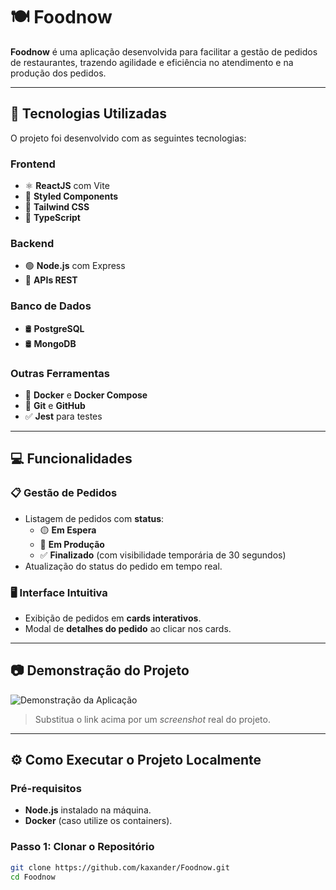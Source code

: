 # 🍽️ Foodnow

**Foodnow** é uma aplicação desenvolvida para facilitar a gestão de pedidos de restaurantes, trazendo agilidade e eficiência no atendimento e na produção dos pedidos.

---

## 🚀 Tecnologias Utilizadas

O projeto foi desenvolvido com as seguintes tecnologias:

### **Frontend**
- ⚛️ **ReactJS** com Vite
- 💅 **Styled Components**
- 🎨 **Tailwind CSS**
- 📜 **TypeScript**

### **Backend**
- 🟢 **Node.js** com Express
- 📡 **APIs REST**

### **Banco de Dados**
- 🛢️ **PostgreSQL**  
- 🛢️ **MongoDB**

### **Outras Ferramentas**
- 🐳 **Docker** e **Docker Compose**
- 🔄 **Git** e **GitHub**
- ✅ **Jest** para testes

---

## 💻 Funcionalidades

### 📋 Gestão de Pedidos
- Listagem de pedidos com **status**:
  - 🟡 **Em Espera**
  - 🔵 **Em Produção**
  - ✅ **Finalizado** (com visibilidade temporária de 30 segundos)
- Atualização do status do pedido em tempo real.

### 🖥️ Interface Intuitiva
- Exibição de pedidos em **cards interativos**.
- Modal de **detalhes do pedido** ao clicar nos cards.

---

## 📷 Demonstração do Projeto

<img src="https://via.placeholder.com/800x400.png?text=Insira+uma+Imagem+do+Projeto" alt="Demonstração da Aplicação" />

> Substitua o link acima por um *screenshot* real do projeto.

---

## ⚙️ Como Executar o Projeto Localmente

### Pré-requisitos

- **Node.js** instalado na máquina.
- **Docker** (caso utilize os containers).

### Passo 1: Clonar o Repositório

```bash
git clone https://github.com/kaxander/Foodnow.git
cd Foodnow
